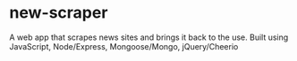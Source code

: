 # new-scraper
A web app that scrapes news sites and brings it back to the use. Built using JavaScript, Node/Express, Mongoose/Mongo, jQuery/Cheerio
